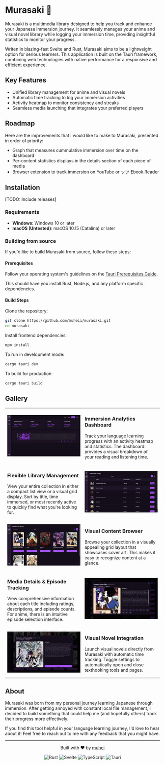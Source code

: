 # Murasaki 🌸
Murasaki is a multimedia library designed to help you track and enhance your Japanese immersion journey. It seamlessly manages your anime and visual novel library while logging your immersion time, providing insightful statistics to monitor your progress. 

Writen in blazing-fast Svelte and Rust, Murasaki aims to be a lightweight option for serious learners. This application is built on the Tauri framework, combining web technologies with native performance for a responsive and efficient experience. 

## Key Features
- Unified library management for anime and visual novels
- Automatic time tracking to log your immersion activities
- Activity heatmap to monitor consistency and streaks
- Seamless media launching that integrates your preferred players

## Roadmap
Here are the improvements that I would like to make to Murasaki, presented in order of priority:
- Graph that measures cummulative immersion over time on the dashboard
- Per-content statistics displays in the details section of each piece of media
- Browser extension to track immersion on YouTube or ッツ Ebook Reader

## Installation
[TODO: Include releases]

### Requirements
- **Windows**: Windows 10 or later
- **macOS (Untested)**: macOS 10.15 (Catalina) or later

### Building from source
If you'd like to build Murasaki from source, follow these steps:

#### Prerequisites
Follow your operating system's guidelines on the [Tauri Prerequisites Guide](https://v2.tauri.app/start/prerequisites/). 

This should have you install Rust, Node.js, and any platform specific dependencies.

#### Build Steps
Clone the repository:
```bash
git clone https://github.com/muheii/murasaki.git
cd murasaki
```

Install frontend dependencies:
```bash
npm install
```

To run in development mode:
```bash
cargo tauri dev
```

To build for production:
```bash
cargo tauri build
```

## Gallery

<table>
  <tr>
    <td width="50%">
      <img src="screenshots/dashboard.png" width="100%">
    </td>
    <td width="50%">
      <h3>Immersion Analytics Dashboard</h3>
      <p>Track your language learning progress with an activity heatmap and statistics. The dashboard provides a visual breakdown of your reading and listening time.</p>
    </td>
  </tr>
  <tr>
    <td width="50%">
      <h3>Flexible Library Management</h3>
      <p>View your entire collection in either a compact list view or a visual grid display. Sort by title, time immersed, or most recently active to quickly find what you're looking for.</p>
    </td>
    <td width="50%">
      <img src="screenshots/anime-library.png" width="100%">
    </td>
  </tr>
  <tr>
    <td width="50%">
      <img src="screenshots/anime-library-grid.png" width="100%">
    </td>
    <td width="50%">
      <h3>Visual Content Browser</h3>
      <p>Browse your collection in a visually appealing grid layout that showcases cover art. This makes it easy to recognize content at a glance.</p>
    </td>
  </tr>
  <tr>
    <td width="50%">
      <h3>Media Details & Episode Tracking</h3>
      <p>View comprehensive information about each title including ratings, descriptions, and episode counts. For anime, there is an intuitive episode selection interface.</p>
    </td>
    <td width="50%">
      <img src="screenshots/anime-dialog.png" width="100%">
    </td>
  </tr>
  <tr>
    <td width="50%">
      <img src="screenshots/vn-dialog.png" width="100%">
    </td>
    <td width="50%">
      <h3>Visual Novel Integration</h3>
      <p>Launch visual novels directly from Murasaki with automatic time tracking. Toggle settings to automatically open and close texthooking tools and pages.</p>
    </td>
  </tr>
</table>

## About 

Murasaki was born from my personal journey learning Japanese through immersion. After getting annoyed with constant local file management, I decided to build something that could help me (and hopefully others) track their progress more effectively.

If you find this tool helpful in your language learning journey, I'd love to hear about it! Feel free to reach out to me with any feedback that you might have.

---

<div align="center">
  <p>Built with ❤️ by <a href="https://github.com/muheii">muhei</a></p>
  <p>
    <img src="https://img.shields.io/badge/Rust-%23000000.svg?e&logo=rust&logoColor=white" alt="Rust">
    <img src="https://img.shields.io/badge/Svelte-%23f1413d.svg?logo=svelte&logoColor=white" alt="Svelte">
    <img src="https://img.shields.io/badge/TypeScript-3178C6?logo=typescript&logoColor=fff" alt="TypeScript">
    <img src="https://img.shields.io/badge/Tauri-24C8D8?logo=tauri&logoColor=fff" alt="Tauri">
  </p>
</div>
